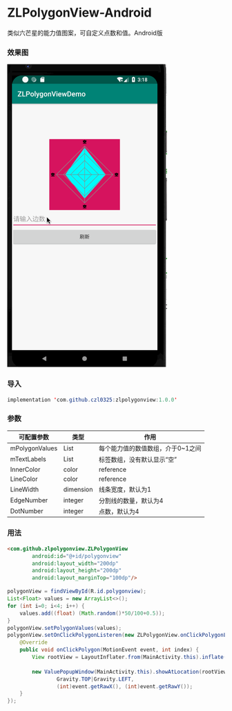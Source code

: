 # ZLPolygonView-Android
类似六芒星的能力值图案，可自定义点数和值。Android版

### 效果图

![](https://github.com/czl0325/ZLPolygonView-Android/blob/master/demo.gif?raw=true)

### 导入
```JAVA
implementation 'com.github.czl0325:zlpolygonview:1.0.0'
```

### 参数

| 可配置参数               | 类型      | 作用                                                    |
|------------------------|-----------|--------------------------------------------------------|
| mPolygonValues          |  List<Float>     | 每个能力值的数值数组，介于0~1之间      |
| mTextLabels            | List<String>      | 标签数组，没有默认显示“空”           |
| InnerColor      | color|reference      | 内部填充颜色的色值，默认为Color.CYAN   |
| LineColor            | color|reference      | 线条的颜色，默认为Color.GRAY     |
| LineWidth            | dimension      | 线条宽度，默认为1 |
| EdgeNumber			| integer	 |	分割线的数量，默认为4 |
| DotNumber			| integer	 |	点数，默认为4 |


### 用法

```html
<com.github.zlpolygonview.ZLPolygonView
        android:id="@+id/polygonview"
        android:layout_width="200dp"
        android:layout_height="200dp"
        android:layout_marginTop="100dp"/>
```

```JAVA
polygonView = findViewById(R.id.polygonview);
List<Float> values = new ArrayList<>();
for (int i=0; i<4; i++) {
    values.add((float) (Math.random()*50/100+0.5));
}
polygonView.setPolygonValues(values);
polygonView.setOnClickPolygonListeren(new ZLPolygonView.onClickPolygonListeren() {
    @Override
    public void onClickPolygon(MotionEvent event, int index) {
        View rootView = LayoutInflater.from(MainActivity.this).inflate(R.layout.activity_main, null);

        new ValuePopupWindow(MainActivity.this).showAtLocation(rootView,
                Gravity.TOP|Gravity.LEFT,
                (int)event.getRawX(), (int)event.getRawY());
    }
});
```



